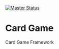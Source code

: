 [![Master Status](https://travis-ci.com/Mizux/cardgame.svg?branch=master)](https://travis-ci.com/Mizux/cardgame)

# Card Game
Card Game Framework
